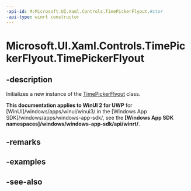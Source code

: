 ```yaml
---
-api-id: M:Microsoft.UI.Xaml.Controls.TimePickerFlyout.#ctor
-api-type: winrt constructor
---
```


<!-- Method syntax
public TimePickerFlyout()
-->

# Microsoft.UI.Xaml.Controls.TimePickerFlyout.TimePickerFlyout

## -description
Initializes a new instance of the [TimePickerFlyout](timepickerflyout.md) class.

**This documentation applies to WinUI 2 for UWP** for [WinUI]/windows/apps/winui/winui3/ in the [Windows App SDK]/windows/apps/windows-app-sdk/, see the **[Windows App SDK namespaces]/windows/windows-app-sdk/api/winrt/**.

## -remarks

## -examples

## -see-also
